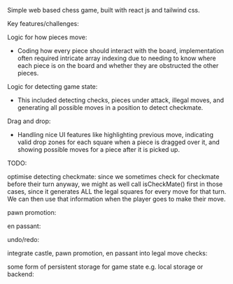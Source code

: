 Simple web based chess game, built with react js and tailwind css.

Key features/challenges:

Logic for how pieces move:

- Coding how every piece should interact with the board, implementation often required intricate array indexing due to needing to know where each piece is on the board and whether they are obstructed the other pieces.

Logic for detecting game state:

- This included detecting checks, pieces under attack, illegal moves, and generating 
all possible moves in a position to detect checkmate.

Drag and drop:

- Handling nice UI features like highlighting previous move, indicating valid drop zones for each square when a piece is dragged over it, and showing possible moves for a piece after it is picked up.


TODO: 

optimise detecting checkmate: since we sometimes check for checkmate before their turn anyway, we might as well call isCheckMate() first in those cases, since it generates ALL the legal squares for every move for that turn. We can then use that information when the player goes to make their move.

pawn promotion:

en passant:

undo/redo:

integrate castle, pawn promotion, en passant into legal move checks:

some form of persistent storage for game state e.g. local storage or backend: